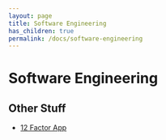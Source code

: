 ```yaml
---
layout: page
title: Software Engineering
has_children: true
permalink: /docs/software-engineering
---
```


# Software Engineering

## Other Stuff

- [12 Factor App](https://12factor.net/)